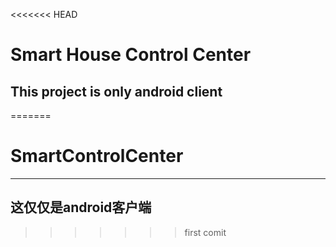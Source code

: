 <<<<<<< HEAD
# Smart House Control Center
## This project is only android client 
=======
# SmartControlCenter
***
## 这仅仅是android客户端

>>>>>>> first comit

